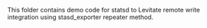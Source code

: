 This folder contains demo code for statsd to Levitate remote write integration
using stasd_exporter repeater method.
